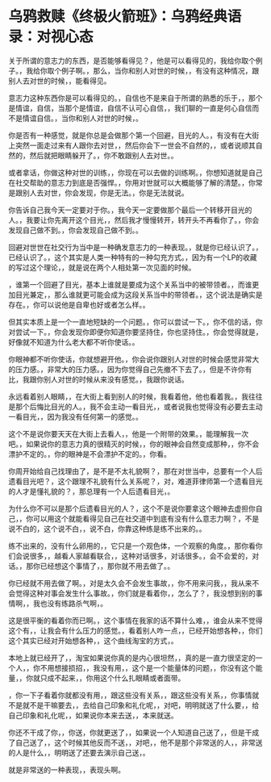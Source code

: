 # 乌鸦救赎《终极火箭班》：乌鸦经典语录：对视心态

关于所谓的意志力的东西，是否能够看得见？，他是可以看得见的，我给你取个例子。，我给你取个例子啊。，那么，当你和别人对世的时候，，有没有这种情况，跟别人去对世的时候，，能看得见。

意志力这种东西你是可以看得见的。，自信也不是来自于所谓的熟悉的乐于，，那个是情谊，自信，当那个是情谊，自信不认可心自信，，我们聊的一直是何心自信而不是情谊自信。，当你和别人对世的时候，。

你是否有一种感觉，就是你总是会做那个第一个回避，目光的人。，有没有在大街上突然一面走过来有人跟你去对世，，然后你会下一世会不自然的，，或者说顺其自然的，然后就把眼睛躲开了。，你不敢跟别人去对世。。

或者拿话，你做这种对世的训练，，你现在可以去做的训练啊。，你想知道就是自己在社交帮助的意志力到底是否强悍。，你用对世就可以大概能够了解的清楚。，你常是跟别人去对世，你会发现，你是无法。，你是无法就说。

你告诉自己我今天一定要对于你。，我今天一定要做那个最后一个转移开目光的人。，我要让你先离开这个目光，，然后我才慢慢转开，转开头不再看你了。，你会发现自己做不到。，你会发现自己做不到。。

回避对世世在社交行为当中是一种确发意志力的一种表现。，就是你已经认识了。，已经认识了。，这个其实是人类一种特有的一种勾充方式。，因为有一个LP的收藏的写过这个理论，，就是说在两个人相处第一次见面的时候。

，谁第一个回避了目光，基本上谁就是要成为这个关系当中的被带领者。，而谁更加目光兼定，，那么谁就更可能会成为这段关系当中的带领者。，这个说法是确实是存在。，你可以说他是自卑也好或者怎么样。。

但其实本质上是一个一直地短缺的一个问题。，你可以尝试一下。，你不信的话，你对尝试一下。，你会发现你即便你知道你要坚持住，你也坚持住。，你会觉得就是，好像就不知道为什么老大都不听你使话。。

你眼神都不听你使话，你就想避开他。，你会说你跟别人对世的时候会感觉非常大的压力感。，非常大的压力感。，因为你觉得自己先撤不下去了。，但是不许你有比，我跟你别人对世的时候从来没有感觉。，我跟你说话。

永远看着别人眼睛，，在大街上看到别人的时候，我看着他，他也看着我。，我往往是那个后悔比目光的人。，我不会主动一看目光，，或者说我也觉得没有必要去主动一看目光，，因为我没有任何第一的感觉。。

这个不是说你要天天在大街上去看人，，他是一个附带的效果。，能理解我一次吧。，如果说你的意志力真的很精灭的时候，，你的眼神会自然变成那种，，你不会漂护不定的。，你的眼神是不会漂护不定的。，你看。

你周开始给自己找理由了，是不是不太礼貌啊？，那在对世当中，总要有一个人后遗看目光吧？，这个跟理不礼貌有什么关系呢？，对，难道菲律师第一个遗看目光的人才是懂礼貌的？，那总理有一个人后遗看目光，。

为什么你不可以是那个后遗看目光的人？，这个不是说你要拿这个眼神去虚担你自己，，你可以用这个就能看得见自己在社交道中到底有没有什么意志力啊？，不是说不白的，这个说不白，，说不白，你靠这种练是练不出来的。。

练不出来的，没有什么卵用的，，它只是一个观色体，一个观察的角度。，那你看你们会说很多，，越看人家越看联合，，这种对话很多，对话很多。，会不会爱的，对话。，那你已经想这个事情了，，那你就不用去做了。。

你已经就不用去做了啊。，对是太久会不会发生事故，，你不用来问我，，我从来不会觉得这种对事会发生什么事故。，你们就是看着你，，怎么了？，我没想到别的事情啊，，我也没有练路杀气啊，。

这是很平衡的看着你而已啊。，这个事情在我家的话不算什么难，，谁会从来不觉得这个有，，让我会有什么压力的感觉。，看着别人咋一点，，已经开始想各种，，你们这个其实已经对开始想各种，，这个曲线淘宝的方式，。

本地上就已经开了，，淘宝如果说你真的是内心很坦然，，真的是一直力很坚定的一个人，，你不用想接损招，，我没有用，，这个是一个能量体的问题，，你没有这个能量，，你就只成不起来，，你用这个什么扎眼睛或者面带。

，你一下子看着你就都没有用，，跟这些没有关系，，跟这些没有关系，，你事情就不是就不是干嘛要去，，去给自己印象和礼化呢，，对吧，明明就送了什么要，，给自己印象和礼化呢，，如果说你本来去送，，本来就送。

你还不干成了你，，你送，你就更送了，，如果说一个人知道自己送了，，但是干成了自己送了，，这个时候其他反而不送，，对吧，，他不是那个非常送的人，，非常送的人是什么，，明明送了还要去演示自己送，。

就是非常送的一种表现，，表现头啊。